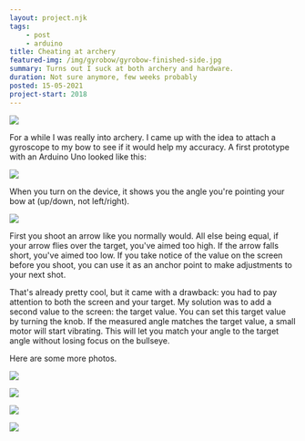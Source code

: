 ```yaml
---
layout: project.njk
tags: 
    - post
    - arduino
title: Cheating at archery
featured-img: /img/gyrobow/gyrobow-finished-side.jpg
summary: Turns out I suck at both archery and hardware.
duration: Not sure anymore, few weeks probably
posted: 15-05-2021
project-start: 2018
---
```


![](/img/gyrobow/gyrobow-finished-side.jpg)


For a while I was really into archery. I came up with the idea to attach a gyroscope to my bow to see if it would help my accuracy. A first prototype with an Arduino Uno looked like this:

![](/img/gyrobow/gyrobow-wip.gif)


When you turn on the device, it shows you the angle you're pointing your bow at (up/down, not left/right).

![](/img/gyrobow/gyrobow-wip-3.jpg)


First you shoot an arrow like you normally would. All else being equal, if your arrow flies over the target, you've aimed too high. If the arrow falls short, you've aimed too low. If you take notice of the value on the screen before you shoot, you can use it as an anchor point to make adjustments to your next shot. 

That's already pretty cool, but it came with a drawback: you had to pay attention to both the screen and your target. My solution was to add a second value to the screen: the target value. You can set this target value by turning the knob. If the measured angle matches the target value, a small motor will start vibrating. This will let you match your angle to the target angle without losing focus on the bullseye.


Here are some more photos.

![](/img/gyrobow/gyrobow-finished-front.jpg)

![](/img/gyrobow/gyrobow-finished-side.jpg)

![](/img/gyrobow/gyrobow-finished-back.jpg)

![](/img/gyrobow/gyrobow-finished-action.jpg)